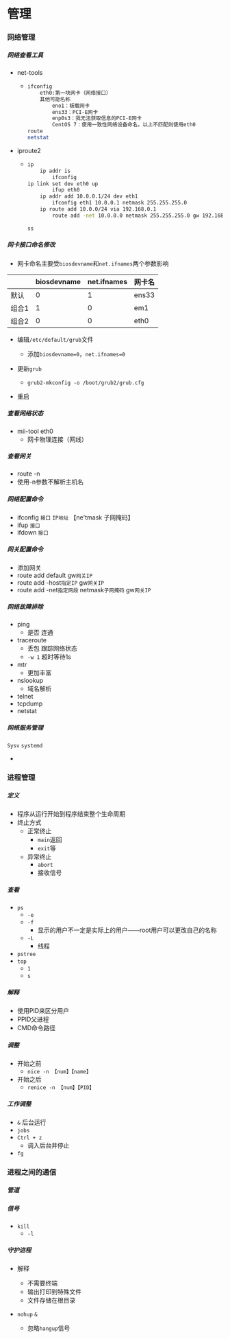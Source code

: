 # 管理

### 网络管理

##### 网络查看工具

- net-tools

  - ```bash
    ifconfig
    	eth0:第一块网卡（网络接口）
    	其他可能名称
    		eno1：板载网卡
    		ens33：PCI-E网卡
    		enp0s3：我无法获取信息的PCI-E网卡
    		CentOS 7：使用一致性网络设备命名，以上不匹配则使用eth0
    route
    netstat
    ```

- iproute2

  - ```bash
    ip
    	ip addr is
    		ifconfig
	ip link set dev eth0 up
    		ifup eth0
    	ip addr add 10.0.0.1/24 dev eth1
    		ifconfig eth1 10.0.0.1 netmask 255.255.255.0
    	ip route add 10.0.0/24 via 192.168.0.1
    		route add -net 10.0.0.0 netmask 255.255.255.0 gw 192.168.0.1
    	
    ss
    ```
    
    

##### 网卡接口命名修改

- 网卡命名主要受`biosdevname`和`net.ifnames`两个参数影响

||biosdevname|net.ifnames|网卡名|
|----|-----|-------|------|
|默认|0|1|ens33|
|组合1|1|0|em1|
|组合2|0|0|eth0|






- 编辑`/etc/default/grub`文件
  - 添加`biosdevname=0`，`net.ifnames=0`
- 更新`grub`
  - `grub2-mkconfig -o /boot/grub2/grub.cfg`

- 重启



##### 查看网络状态

- mii-tool eth0
  - 网卡物理连接（网线）



##### 查看网关

- route -n
- 使用-n参数不解析主机名 



##### 网络配置命令

- ifconfig `接口` `IP地址` 【ne'tmask  子网掩码】
- ifup `接口`
- ifdown `接口`



##### 网关配置命令

- 添加网关
- route add default gw`网关IP`
- route add -host`指定IP` gw`网关IP`
- route add -net`指定网段` netmask`子网掩码` gw`网关IP`



##### 网络故障排除

- ping
  - 是否 连通
- traceroute
  - 丢包  跟踪网络状态
  - `-w 1` 超时等待1s
- mtr
  - 更加丰富
- nslookup
  - 域名解析
- telnet
- tcpdump
- netstat



##### 网络服务管理

`Sysv` `systemd`

- 



### 进程管理

##### 定义

- 程序从运行开始到程序结束整个生命周期
- 终止方式
  - 正常终止
    - `main`返回
    - `exit`等
  - 异常终止
    - `abort`
    - 接收信号

##### 查看

- `ps`
  - `-e`
  - `-f`
    - 显示的用户不一定是实际上的用户——root用户可以更改自己的名称
  - `-L`
    - 线程
- `pstree`
- `top`
  - `1`
  - `s`

##### 解释

- 使用PID来区分用户
- PPID父进程
- CMD命令路径



##### 调整

- 开始之前
  - `nice -n 【num】【name】`
- 开始之后
  - `renice -n 【num】【PID】`



##### 工作调整

- `&` 后台运行
- `jobs`
- `Ctrl + z`
  - 调入后台并停止
- `fg`



### 进程之间的通信

##### 管道

##### 信号

- `kill`
  - `-l`



##### 守护进程

- 解释
  - 不需要终端
  - 输出打印到特殊文件
  - 文件存储在根目录

- `nohup` `&`
  - 忽略`hangup`信号

